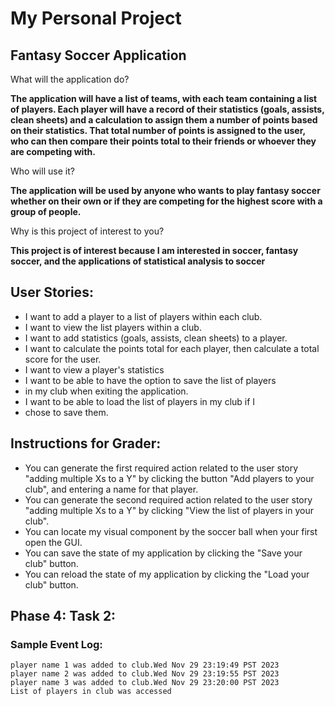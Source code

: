 # My Personal Project

## Fantasy Soccer Application  



What will the application do?

**The application will have a list of teams, with each team
containing a list of players. Each player will have a record of
their statistics (goals, assists, clean sheets)
and a calculation to assign them a number of points 
based on their statistics. That total number of points is assigned
to the user, who can then compare their points total to their friends
or whoever they are competing with.**

Who will use it?

**The application will be used by anyone who wants to play fantasy soccer
whether on their own or if they are competing for the highest score
with a group of people.**

Why is this project of interest to you?

**This project is of interest because I am interested in soccer, fantasy soccer, and
the applications of statistical analysis to soccer**



## User Stories:
- I want to add a player to a list of players within each club.
- I want to view the list players within a club.
- I want to add statistics (goals, assists, clean sheets) to a player.
- I want to calculate the points total for each player, then calculate a total score for the user.
- I want to view a player's statistics
- I want to be able to have the option to save the list of players
- in my club when exiting the application.
- I want to be able to load the list of players in my club if I 
- chose to save them.

## Instructions for Grader:

- You can generate the first required action related to the user story "adding multiple Xs to a Y" by clicking the button "Add players to your club", and entering a name for that player.
- You can generate the second required action related to the user story "adding multiple Xs to a Y" by clicking "View the list of players in your club".
- You can locate my visual component by the soccer ball when your first open the GUI.
- You can save the state of my application by clicking the "Save your club" button.
- You can reload the state of my application by clicking the "Load your club" button.

## Phase 4: Task 2:

### Sample Event Log:
    player name 1 was added to club.Wed Nov 29 23:19:49 PST 2023
    player name 2 was added to club.Wed Nov 29 23:19:55 PST 2023
    player name 3 was added to club.Wed Nov 29 23:20:00 PST 2023
    List of players in club was accessed